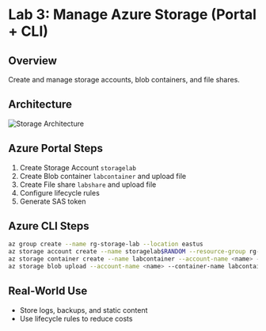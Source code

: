 # Lab 3: Manage Azure Storage (Portal + CLI)

## Overview
Create and manage storage accounts, blob containers, and file shares.

## Architecture
![Storage Architecture](images/lab3-storage-architecture.png)

## Azure Portal Steps
1. Create Storage Account `storagelab`
2. Create Blob container `labcontainer` and upload file
3. Create File share `labshare` and upload file
4. Configure lifecycle rules
5. Generate SAS token

## Azure CLI Steps
```bash
az group create --name rg-storage-lab --location eastus
az storage account create --name storagelab$RANDOM --resource-group rg-storage-lab --location eastus --sku Standard_LRS
az storage container create --name labcontainer --account-name <name> --auth-mode login
az storage blob upload --account-name <name> --container-name labcontainer --name sample.txt --file ./sample.txt --auth-mode login
```

## Real-World Use
- Store logs, backups, and static content
- Use lifecycle rules to reduce costs
